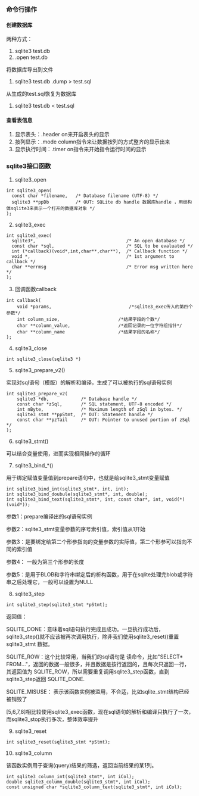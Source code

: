 ### 命令行操作
#### 创建数据库
两种方式：

1. sqlite3 test.db
2. .open test.db

将数据库导出到文件

1. sqlite3 test.db .dump > test.sql

从生成的test.sql恢复为数据库

1. sqlite3 test.db < test.sql

#### 查看表信息

1. 显示表头：.header on来开启表头的显示
2. 按列显示：.mode column指令来让数据按列的方式整齐的显示出来
3. 显示执行时间：.timer on指令来开始指令运行时间的显示


### sqlite3接口函数

1. sqlite3_open

```
int sqlite3_open(
  const char *filename,   /* Database filename (UTF-8) */
  sqlite3 **ppDb          /* OUT: SQLite db handle 数据库handle ，用结构体sqlite3来表示一个打开的数据库对象 */
);

```

2. sqlite3_exec
```
int sqlite3_exec(
  sqlite3*,                                  /* An open database */
  const char *sql,                           /* SQL to be evaluated */
  int (*callback)(void*,int,char**,char**),  /* Callback function */
  void *,                                    /* 1st argument to callback */
  char **errmsg                              /* Error msg written here */
);
```

3. 回调函数callback
```
int callback(
    void *params,                             /*sqlite3_exec传入的第四个参数*/
    int column_size,                      /*结果字段的个数*/
    char **column_value,                  /*返回记录的一位字符组指针*/
    char **column_name                    /*结果字段的名称*/
);

```

4. sqlite3_close

```
int sqlite3_close(sqlite3 *)
```

5. sqlite3_prepare_v2()

实现对sql语句（模版）的解析和编译，生成了可以被执行的sql语句实例

```
int sqlite3_prepare_v2(
    sqlite3 *db,            /* Database handle */
    const char *zSql,       /* SQL statement, UTF-8 encoded */
    int nByte,              /* Maximum length of zSql in bytes. */
    sqlite3_stmt **ppStmt,  /* OUT: Statement handle */
    const char **pzTail     /* OUT: Pointer to unused portion of zSql */
);
```
6. sqlite3_stmt()

可以结合变量使用，进而实现相同操作的循环

7. sqlite3_bind_*()

用于绑定赋值变量值到prepare语句中，也就是给sqlite3_stmt变量赋值

```
int sqlite3_bind_int(sqlite3_stmt*, int, int);
int sqlite3_bind_doubule(sqlite3_stmt*, int, double);
int sqlite3_bind_text(sqlite3_stmt*, int, const char*, int, void(*)(void*));
```

参数1：prepare编译出的sql语句实例

参数2：sqlite3_stmt变量参数的序号索引值，索引值从1开始

参数3：是要绑定给第二个形参指向的变量参数的实际值，第二个形参可以指向不同的索引值

参数4： 一般为第三个形参的长度

参数5：是用于BLOB和字符串绑定后的析构函数，用于在sqlite处理完blob或字符串之后处理它，一般可以设置为NULL





8. sqlite3_step

```
int sqlite3_step(sqlite3_stmt *pStmt);

```

返回值：

SQLITE_DONE：意味着sql语句执行完成且成功。一旦执行成功后，sqlite3_step()就不应该被再次调用执行，除非我们使用sqlite3_reset()重置 sqlite3_stmt 数据。

SQLITE_ROW：这个比较常用，当我们的sql语句是 读命令，比如"SELECT* FROM..."，返回的数据一般很多，并且数据是按行返回的，且每次只返回一行，其返回值为 SQLITE_ROW，所以需要重复调用sqlite3_step函数，直到sqlite3_step返回 SQLITE_DONE.

SQLITE_MISUSE： 表示该函数实例被滥用，不合适，比如sqlite_stmt结构已经被销毁了


[5,6,7,8]相比较使用sqlite3_exec函数，现在sql语句的解析和编译只执行了一次，而sqlite3_stop执行多次，整体效率提升

9. sqlite3_reset

```
int sqlite3_reset(sqlite3_stmt *pStmt);

```
10. sqlite3_column

该函数实例用于查询(query)结果的筛选，返回当前结果的某1列。


```
int sqlite3_column_int(sqlite3_stmt*, int iCol);
double sqlite3_column_double(sqlite3_stmt*, int iCol);
const unsigned char *sqlite3_column_text(sqlite3_stmt*, int iCol);
```